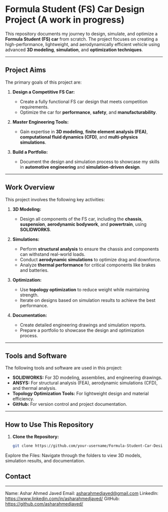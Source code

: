 # Formula Student (FS) Car Design Project  (A work in progress)
This repository documents my journey to design, simulate, and optimize a **Formula Student (FS) car** from scratch. The project focuses on creating a high-performance, lightweight, and aerodynamically efficient vehicle using advanced **3D modeling**, **simulation**, and **optimization techniques**.  

---

## Project Aims  
The primary goals of this project are:  
1. **Design a Competitive FS Car:**  
   - Create a fully functional FS car design that meets competition requirements.  
   - Optimize the car for **performance**, **safety**, and **manufacturability**.  

2. **Master Engineering Tools:**  
   - Gain expertise in **3D modeling**, **finite element analysis (FEA)**, **computational fluid dynamics (CFD)**, and **multi-physics simulations**.  

3. **Build a Portfolio:**  
   - Document the design and simulation process to showcase my skills in **automotive engineering** and **simulation-driven design**.  

---

## Work Overview  
This project involves the following key activities:  
1. **3D Modeling:**  
   - Design all components of the FS car, including the **chassis**, **suspension**, **aerodynamic bodywork**, and **powertrain**, using **SOLIDWORKS**.  

2. **Simulations:**  
   - Perform **structural analysis** to ensure the chassis and components can withstand real-world loads.  
   - Conduct **aerodynamic simulations** to optimize drag and downforce.  
   - Analyze **thermal performance** for critical components like brakes and batteries.  

3. **Optimization:**  
   - Use **topology optimization** to reduce weight while maintaining strength.  
   - Iterate on designs based on simulation results to achieve the best performance.  

4. **Documentation:**  
   - Create detailed engineering drawings and simulation reports.  
   - Prepare a portfolio to showcase the design and optimization process.  

---

## Tools and Software  
The following tools and software are used in this project:  
- **SOLIDWORKS:** For 3D modeling, assemblies, and engineering drawings.  
- **ANSYS:** For structural analysis (FEA), aerodynamic simulations (CFD), and thermal analysis.  
- **Topology Optimization Tools:** For lightweight design and material efficiency.  
- **GitHub:** For version control and project documentation.  

---

## How to Use This Repository  
1. **Clone the Repository:**  
   ```bash
   git clone https://github.com/your-username/Formula-Student-Car-Design.git
Explore the Files:
Navigate through the folders to view 3D models, simulation results, and documentation.

## Contact
---
Name: Ashar Ahmed Javed
Email: asharahmedjaved@gmail.com
LinkedIn: https://www.linkedin.com/in/asharahmedjaved/
GitHub: https://github.com/asharahmedjaved/
